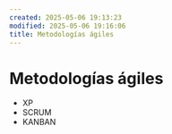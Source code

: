 ```yaml
---
created: 2025-05-06 19:13:23
modified: 2025-05-06 19:16:06
title: Metodologías ágiles
---
```


# Metodologías ágiles

- XP
- SCRUM
- KANBAN
